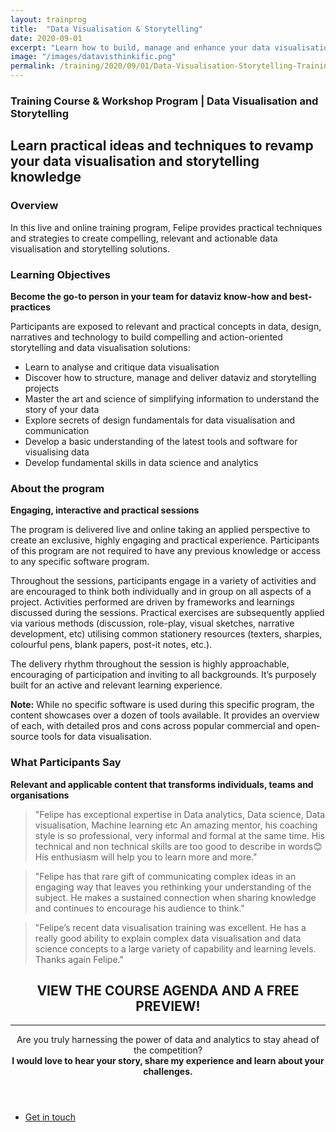 ```yaml
---
layout: trainprog
title:  "Data Visualisation & Storytelling"
date: 2020-09-01
excerpt: "Learn how to build, manage and enhance your data visualisation and storytelling solutions."
image: "/images/datavisthinkific.png"
permalink: /training/2020/09/01/Data-Visualisation-Storytelling-Training-Course-Program
---
```



<h3>Training Course & Workshop Program | Data Visualisation and Storytelling</h3>
<!--- <span class="image left"><img src="{{ "/images/xxx.png" | absolute_url }}" alt="" /></span> --->

<h2>Learn practical ideas and techniques to revamp your data visualisation and storytelling knowledge</h2>


<h3>Overview</h3>
In this live and online training program, Felipe provides practical techniques and strategies to create compelling, relevant and actionable data visualisation and storytelling solutions. 

<h3>Learning Objectives</h3>
<strong>Become the go-to person in your team for dataviz know-how and best-practices</strong>

Participants are exposed to relevant and practical concepts in data, design, narratives and technology to build compelling and action-oriented storytelling and data visualisation solutions:

- Learn to analyse and critique data visualisation
- Discover how to structure, manage and deliver dataviz and storytelling projects
- Master the art and science of simplifying information to understand the story of your data
- Explore secrets of design fundamentals for data visualisation and communication
- Develop a basic understanding of the latest tools and software for visualising data
- Develop fundamental skills in data science and analytics


<h3>About the program</h3>
<strong>Engaging, interactive and practical sessions</strong>


The program is  delivered live and online taking an applied perspective to create an exclusive, highly engaging and practical experience. Participants of this program are not required to have any previous knowledge or access to any specific software program. 

Throughout the sessions, participants engage in a variety of activities and are encouraged to think both individually and in group on all aspects of a project. Activities performed are driven by frameworks and learnings discussed during the sessions. Practical exercises are subsequently applied via various methods (discussion, role-play, visual sketches, narrative development, etc) utilising common stationery resources (texters, sharpies, colourful pens, blank papers, post-it notes, etc.). 

The delivery rhythm throughout the session is highly approachable, encouraging of participation and inviting to all backgrounds. It’s purposely built for an active and relevant learning experience. 

<div class="box">
	<p><strong>Note:</strong> While no specific software is used during this specific program, the content showcases over a dozen of tools available. It provides an overview of each, with detailed pros and cons across popular commercial and open-source tools for data visualisation.</p>
</div>	


<h3>What Participants Say</h3>
<strong>Relevant and applicable content that transforms individuals, teams and organisations</strong>

<blockquote>"Felipe has exceptional expertise in Data analytics, Data science, Data visualisation, Machine learning etc An amazing mentor, his coaching style is so professional, very informal and formal at the same time. His technical and non technical skills are too good to describe in words😊 His enthusiasm will help you to learn more and more."</blockquote>

<blockquote>"Felipe has that rare gift of communicating complex ideas in an engaging way that leaves you rethinking your understanding of the subject. He makes a sustained connection when sharing knowledge and continues to encourage his audience to think."</blockquote>

<blockquote>"Felipe’s recent data visualisation training was excellent. He has a really good ability to explain complex data visualisation and data science concepts to a large variety of capability and learning levels. Thanks again Felipe."</blockquote>

<h2 style='text-align:center'>VIEW THE COURSE AGENDA AND A FREE PREVIEW!</h2>	

<script async data-uid="bb4a260ea9" src="https://thoughtful-builder-4808.ck.page/bb4a260ea9/index.js"></script>



<hr>
<header class="major">

Are you truly harnessing the power of data and analytics to stay ahead of the competition?
<br>
<strong>I would love to hear your story, share my experience and learn about your challenges.</strong>

</header>



<ul class="actions fit small">
	<li><a href="mailto:felipe@feliperego.com.au" class="button special fit big">Get in touch</a></li>
</ul>

<!-- Go to www.addthis.com/dashboard to customize your tools --> <script type="text/javascript" src="//s7.addthis.com/js/300/addthis_widget.js#pubid=ra-5a5754f09a4aa453"></script>


